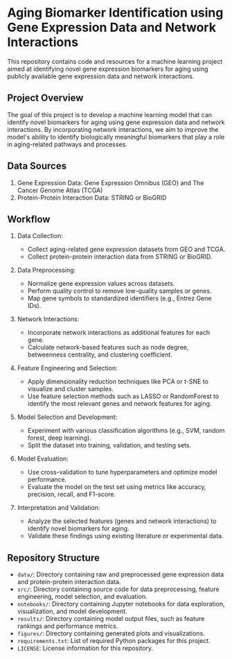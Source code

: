 # Aging Biomarker Identification using Gene Expression Data and Network Interactions

This repository contains code and resources for a machine learning project aimed at identifying novel gene expression biomarkers for aging using publicly available gene expression data and network interactions.

## Project Overview

The goal of this project is to develop a machine learning model that can identify novel biomarkers for aging using gene expression data and network interactions. By incorporating network interactions, we aim to improve the model's ability to identify biologically meaningful biomarkers that play a role in aging-related pathways and processes.

## Data Sources

1. Gene Expression Data: Gene Expression Omnibus (GEO) and The Cancer Genome Atlas (TCGA)
2. Protein-Protein Interaction Data: STRING or BioGRID

## Workflow

1. Data Collection:
   - Collect aging-related gene expression datasets from GEO and TCGA.
   - Collect protein-protein interaction data from STRING or BioGRID.

2. Data Preprocessing:
   - Normalize gene expression values across datasets.
   - Perform quality control to remove low-quality samples or genes.
   - Map gene symbols to standardized identifiers (e.g., Entrez Gene IDs).

3. Network Interactions:
   - Incorporate network interactions as additional features for each gene.
   - Calculate network-based features such as node degree, betweenness centrality, and clustering coefficient.

4. Feature Engineering and Selection:
   - Apply dimensionality reduction techniques like PCA or t-SNE to visualize and cluster samples.
   - Use feature selection methods such as LASSO or RandomForest to identify the most relevant genes and network features for aging.

5. Model Selection and Development:
   - Experiment with various classification algorithms (e.g., SVM, random forest, deep learning).
   - Split the dataset into training, validation, and testing sets.

6. Model Evaluation:
   - Use cross-validation to tune hyperparameters and optimize model performance.
   - Evaluate the model on the test set using metrics like accuracy, precision, recall, and F1-score.

7. Interpretation and Validation:
   - Analyze the selected features (genes and network interactions) to identify novel biomarkers for aging.
   - Validate these findings using existing literature or experimental data.

## Repository Structure

- `data/`: Directory containing raw and preprocessed gene expression data and protein-protein interaction data.
- `src/`: Directory containing source code for data preprocessing, feature engineering, model selection, and evaluation.
- `notebooks/`: Directory containing Jupyter notebooks for data exploration, visualization, and model development.
- `results/`: Directory containing model output files, such as feature rankings and performance metrics.
- `figures/`: Directory containing generated plots and visualizations.
- `requirements.txt`: List of required Python packages for this project.
- `LICENSE`: License information for this repository.
